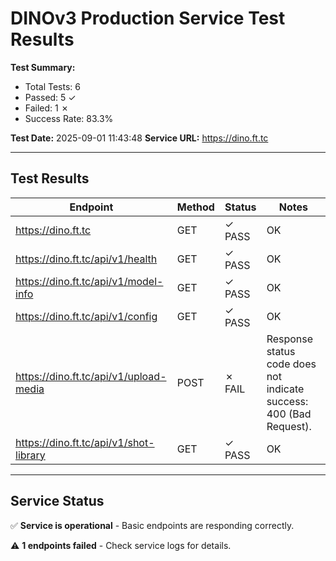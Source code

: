 # DINOv3 Production Service Test Results

**Test Summary:**
- Total Tests: 6
- Passed: 5 ✓
- Failed: 1 ✗
- Success Rate: 83.3%

**Test Date:** 2025-09-01 11:43:48
**Service URL:** https://dino.ft.tc

---

## Test Results

| Endpoint | Method | Status | Notes |
|----------|--------|--------|-------|
| https://dino.ft.tc | GET | ✓ PASS | OK |
| https://dino.ft.tc/api/v1/health | GET | ✓ PASS | OK |
| https://dino.ft.tc/api/v1/model-info | GET | ✓ PASS | OK |
| https://dino.ft.tc/api/v1/config | GET | ✓ PASS | OK |
| https://dino.ft.tc/api/v1/upload-media | POST | ✗ FAIL | Response status code does not indicate success: 400 (Bad Request). |
| https://dino.ft.tc/api/v1/shot-library | GET | ✓ PASS | OK |
---

## Service Status
✅ **Service is operational** - Basic endpoints are responding correctly.

⚠️ **1 endpoints failed** - Check service logs for details.


